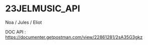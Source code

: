 # 23JELMUSIC_API

Noa / Jules / Eliot


DOC API : https://documenter.getpostman.com/view/22861281/2sA35G3gkz

